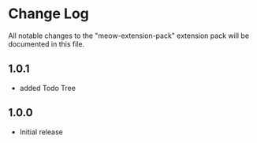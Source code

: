 # Change Log

All notable changes to the "meow-extension-pack" extension pack will be documented in this file.

## 1.0.1

- added Todo Tree

## 1.0.0

- Initial release